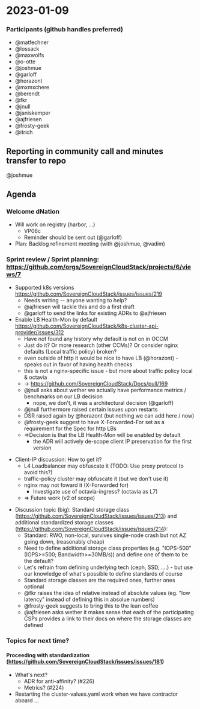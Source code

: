 # 2023-01-09
### Participants (github handles preferred)
* @matfechner
* @lossack
* @maxwolfs
* @o-otte
* @joshmue
* @garloff
* @horazont
* @mxmxchere
* @berendt
* @fkr
* @jnull
* @janiskemper
* @ajfriesen
* @frosty-geek
* @itrich
## Reporting in community call and minutes transfer to repo
  @joshmue
## Agenda 
### Welcome dNation
* Will work on registry (harbor, ...)
  * VP06c
  * Reminder should be sent out (@garloff)
* Plan: Backlog refinement meeting (with @joshmue, @vadim)
### Sprint review / Sprint planning: https://github.com/orgs/SovereignCloudStack/projects/6/views/7
* Supported k8s versions https://github.com/SovereignCloudStack/issues/issues/219
  - Needs writing -- anyone wanting to help?
  - @ajfriesen will tackle this and do a first draft
  - @garloff to send the links for existing ADRs to @ajfriesen
* Enable LB Health-Mon by default https://github.com/SovereignCloudStack/k8s-cluster-api-provider/issues/312
  - Have not found any history why default is not on in OCCM
  - Just do it? Or more research (other CCMs)? Or consider nginx defaults (Local traffic policy) broken?
  - even outside of http it would be nice to have LB (@horazont) - speaks out in favor of having health checks
  - this is not a nginx-specific issue - but more about traffic policy local & octavia
  - -> https://github.com/SovereignCloudStack/Docs/pull/169
  - @jnull asks about wether we actually have performance metrics / benchmarks on our LB decision
    - nope, we don't, it was a architectural decision (@garloff)
  - @jnull furthermore raised certain issues upon restarts
  - DSR raised again by @horazont (but nothing we can add here / now)
  - @frosty-geek suggest to have X-Forwarded-For set as a requirement for the Spec for http LBs
  - =>Decision is that the LB Health-Mon will be enabled by default
    * the ADR will actively de-scope client IP preservation for the first version
- Client-IP discussion: How to get it?
  * L4 Loadbalancer may obfuscate it (TODO: Use proxy protocol to avoid this?)
  * traffic-policy cluster may obfuscate it (but we don't use it)
  * nginx may not foward it (X-Forwarded for)
    - Investigate use of octavia-ingress? (octavia as L7)
  * => Future work (v2 of scope)
* Discussion topic (big): Standard storage class (https://github.com/SovereignCloudStack/issues/issues/213) and additional standardized storage classes (https://github.com/SovereignCloudStack/issues/issues/214):
  - Standard: RWO, non-local, survives single-node crash but not AZ going down, (reasonably cheap)
  - Need to define additional storage class properties (e.g. "IOPS-500" (IOPS>=500; Bandwidth>=30MB/s)) and define one of them to be the default?
  - Let's refrain from defining underlying tech (ceph, SSD, ....) - but use our knowledge of what's possible to define standards of course
  - Standard storage classes are the required ones, further ones optional 
  - @fkr raises the idea of relative instead of absolute values (eg. "low latency" instead of defining this in absolue numbers)
  - @frosty-geek suggests to bring this to the lean coffee
  - @ajfriesen asks wether it makes sense that each of the participating CSPs provides a link to their docs on where the storage classes are defined


### Topics for next time?
#### Proceeding with standardization (https://github.com/SovereignCloudStack/issues/issues/181)
* What's next?
  - ADR for anti-affinity? (#226)
  - Metrics? (#224)
* Restarting the cluster-values.yaml work when we have contractor aboard ...
